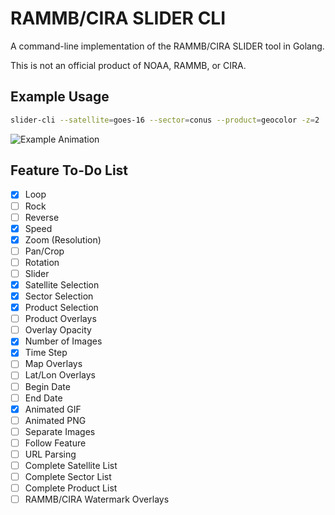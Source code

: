 # RAMMB/CIRA SLIDER CLI

A command-line implementation of the RAMMB/CIRA SLIDER tool in Golang.

This is not an official product of NOAA, RAMMB, or CIRA.

## Example Usage

```bash
slider-cli --satellite=goes-16 --sector=conus --product=geocolor -z=2
```

![Example Animation](examples/cira-rammb-slider---goes-16---conus---geocolor---20210407140615-20210407154115.gif)

## Feature To-Do List

- [x] Loop
- [ ] Rock
- [ ] Reverse
- [x] Speed
- [x] Zoom (Resolution)
- [ ] Pan/Crop
- [ ] Rotation
- [ ] Slider
- [x] Satellite Selection
- [x] Sector Selection
- [x] Product Selection
- [ ] Product Overlays
- [ ] Overlay Opacity
- [x] Number of Images
- [x] Time Step
- [ ] Map Overlays
- [ ] Lat/Lon Overlays
- [ ] Begin Date
- [ ] End Date
- [x] Animated GIF
- [ ] Animated PNG
- [ ] Separate Images
- [ ] Follow Feature
- [ ] URL Parsing
- [ ] Complete Satellite List
- [ ] Complete Sector List
- [ ] Complete Product List
- [ ] RAMMB/CIRA Watermark Overlays
